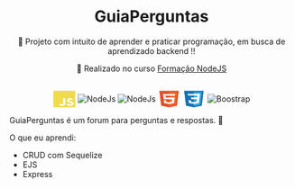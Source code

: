 <h1 align="center">
    GuiaPerguntas
</h1>
<p align="center">
    🚀 Projeto com intuito de aprender e praticar programação, em busca de aprendizado backend !!
</p>
<p align="center">
    🚀 Realizado no curso <a href="https://www.udemy.com/course/formacao-nodejs/">Formação NodeJS</a>
</p>

<div style="display: inline_block" align="center"><br>
  <img align="center" alt="Js" height="30" width="40" src="https://raw.githubusercontent.com/devicons/devicon/master/icons/javascript/javascript-plain.svg">
  <img align="center" alt="NodeJs" height="30" width="40" src="https://cdn.jsdelivr.net/gh/devicons/devicon/icons/nodejs/nodejs-plain.svg">
  <img align="center" alt="NodeJs" height="30" width="40" src="https://cdn.jsdelivr.net/gh/devicons/devicon/icons/mysql/mysql-original.svg">
  <img align="center" alt="HTML" height="30" width="40" src="https://raw.githubusercontent.com/devicons/devicon/master/icons/html5/html5-original.svg">
  <img align="center" alt="CSS" height="30" width="40" src="https://raw.githubusercontent.com/devicons/devicon/master/icons/css3/css3-original.svg">
  <img align="center" alt="Boostrap" height="30" width="40" src="https://cdn.jsdelivr.net/gh/devicons/devicon/icons/bootstrap/bootstrap-plain-wordmark.svg">
</div>
<p align="justify">
    GuiaPerguntas é um forum para perguntas e respostas. 📝
</p>
<p>
    O que eu aprendi:        
</p>
<ul>    
    <li>
        CRUD com Sequelize
    </li>
    <li>
        EJS
    </li> 
  <li>
        Express
   </li>
</ul>
